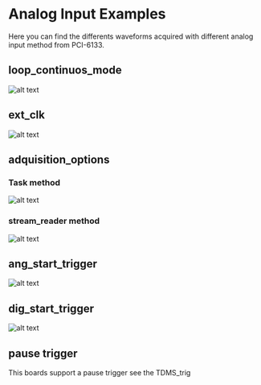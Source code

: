# Analog Input Examples

Here you can find the differents waveforms acquired with different analog input method from PCI-6133.

## loop_continuos_mode

![alt text](https://github.com/juliancabaleiro/nidaqmx-python-examples/blob/main/doc/images/loop_continuous.png)

## ext_clk

![alt text](https://github.com/juliancabaleiro/nidaqmx-python-examples/blob/main/doc/images/ext_clk.png)

## adquisition_options

### Task method

![alt text](https://github.com/juliancabaleiro/nidaqmx-python-examples/blob/main/doc/images/adqui_task.png)

### stream_reader method

![alt text](https://github.com/juliancabaleiro/nidaqmx-python-examples/blob/main/doc/images/adqui_many_samp.png)

## ang_start_trigger

![alt text](https://github.com/juliancabaleiro/nidaqmx-python-examples/blob/main/doc/images/adqui_task_trig.png)

## dig_start_trigger

![alt text](https://github.com/juliancabaleiro/nidaqmx-python-examples/blob/main/doc/images/adqui_dig_trig.png)

## pause trigger

This boards support a pause trigger see the TDMS_trig